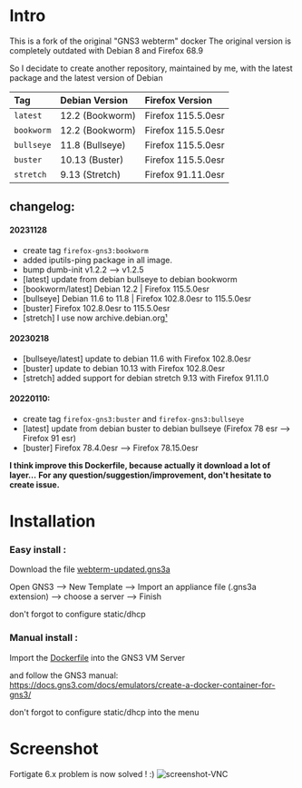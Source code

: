# Intro
This is a fork of the original "GNS3 webterm" docker
The original version is completely outdated with Debian 8 and Firefox 68.9

So I decidate to create another repository, maintained by me,
with the latest package and the latest version of Debian

|      Tag       |  Debian Version  |   Firefox Version   |
| :---           | :---             | :---                |
| `latest`       | 12.2  (Bookworm) | Firefox  115.5.0esr |
| `bookworm`     | 12.2  (Bookworm) | Firefox  115.5.0esr |
| `bullseye`     | 11.8  (Bullseye) | Firefox  115.5.0esr |
| `buster`       | 10.13 (Buster)   | Firefox  115.5.0esr |
| `stretch`      | 9.13  (Stretch)  | Firefox  91.11.0esr |

## changelog:
#### 20231128
- create tag `firefox-gns3:bookworm`
- added iputils-ping package in all image.
- bump dumb-init v1.2.2 --> v1.2.5
- [latest] update from debian bullseye to debian bookworm
- [bookworm/latest] Debian 12.2 | Firefox 115.5.0esr
- [bullseye] Debian 11.6 to 11.8 | Firefox 102.8.0esr to 115.5.0esr
- [buster] Firefox 102.8.0esr to 115.5.0esr
- [stretch] I use now archive.debian.org[¹](https://lists.debian.org/debian-devel-announce/2023/03/msg00006.html)

#### 20230218
- [bullseye/latest] update to debian 11.6 with Firefox 102.8.0esr
- [buster] update to debian 10.13 with Firefox 102.8.0esr
- [stretch] added support for debian stretch 9.13 with Firefox 91.11.0

#### 20220110:
- create tag `firefox-gns3:buster` and `firefox-gns3:bullseye`
- [latest] update from debian buster to debian bullseye (Firefox 78 esr --> Firefox 91 esr)
- [buster] Firefox 78.4.0esr --> Firefox 78.15.0esr

__I think improve this Dockerfile, because actually it download a lot of layer...__
__For any question/suggestion/improvement, don't hesitate to create issue.__

# Installation
### Easy install :
Download the file [webterm-updated.gns3a](https://github.com/borrougagnou/Firefox-GNS3/releases/latest/download/webterm-updated.gns3a)

Open GNS3 --> New Template --> Import an appliance file (.gns3a extension) --> choose a server --> Finish

don't forgot to configure static/dhcp


### Manual install :
Import the [Dockerfile](https://github.com/borrougagnou/Firefox-GNS3/releases/latest/download/Dockerfile) into the GNS3 VM Server

and follow the GNS3 manual: https://docs.gns3.com/docs/emulators/create-a-docker-container-for-gns3/

don't forgot to configure static/dhcp into the menu


# Screenshot
Fortigate 6.x problem is now solved ! :) 
![screenshot-VNC](https://user-images.githubusercontent.com/10796546/97975437-6d0afa00-1dc9-11eb-8f5a-a17e3a315412.png)
